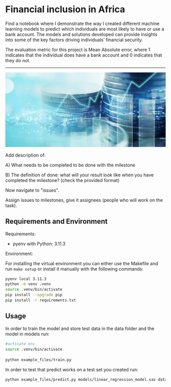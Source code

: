 # Financial inclusion in Africa 
 Find a notebook where I demonstrate the way I created different machine learning models to predict which individuals are most likely to have or use a bank account. The models and solutions developed can provide insights into some of the key factors driving individuals’ financial security.

The evaluation metric for this project is Mean Absolute error, where 1 indicates that the individual does have a bank account and 0 indicates that they do not.


---

![alt text](./images/financial_inclusion.png)


Add description of: 

A) What needs to be completed to be done with the milestone

B) The definition of done: what will your result look like when you have completed the milestone? (check the provided format)

Now navigate to "issues".

Assign issues to milestones, give it assignees (people who will work on the task). 



## Requirements and Environment

Requirements:
- pyenv with Python: 3.11.3

Environment: 

For installing the virtual environment you can either use the Makefile and run `make setup` or install it manually with the following commands: 

```Bash
pyenv local 3.11.3
python -m venv .venv
source .venv/bin/activate
pip install --upgrade pip
pip install -r requirements.txt
```

## Usage

In order to train the model and store test data in the data folder and the model in models run:

```bash
#activate env
source .venv/bin/activate

python example_files/train.py  
```

In order to test that predict works on a test set you created run:

```bash
python example_files/predict.py models/linear_regression_model.sav data/X_test.csv data/y_test.csv
```


